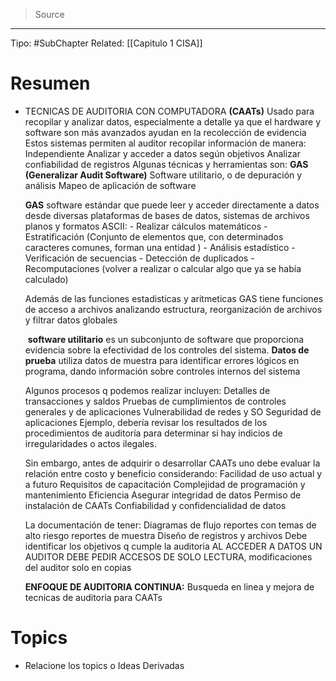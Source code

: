 > Source
--- 

Tipo: #SubChapter
Related: [[Capitulo 1 CISA]]
# Resumen
- TECNICAS DE AUDITORIA CON COMPUTADORA **(CAATs)**
	Usado para recopilar y analizar datos, especialmente a detalle ya que el hardware y software son más avanzados  ayudan en la recolección de evidencia
	Estos sistemas permiten al auditor recopilar información de manera:
		Independiente
		Analizar y acceder a datos según objetivos
		Analizar confiabilidad de registros
	Algunas técnicas y herramientas son:
		**GAS (Generalizar Audit Software)**
		Software utilitario, o de depuración y análisis
		Mapeo de aplicación de software
		
	**GAS** software estándar que puede leer y acceder directamente a datos desde diversas plataformas de bases de datos, sistemas de archivos planos y formatos ASCII:
		- Realizar cálculos matemáticos
		- Estratificación (Conjunto de elementos que, con determinados caracteres comunes, forman una entidad )
		- Análisis estadístico
		- Verificación de secuencias
		- Detección de duplicados
		- Recomputaciones (volver a realizar o calcular algo que ya se había calculado)

	Además de las funciones estadisticas y aritmeticas GAS tiene funciones de acceso a archivos analizando estructura, reorganización de archivos y filtrar datos globales
	
	 **software utilitario** es un subconjunto de software que proporciona evidencia sobre la efectividad de los controles del sistema.
	**Datos de prueba** utiliza datos de muestra para identificar errores lógicos en programa, dando información sobre controles internos del sistema

	Algunos procesos q podemos realizar incluyen:
		Detalles de transacciones y saldos
		Pruebas de cumplimientos de controles generales y de aplicaciones
		Vulnerabilidad de redes y SO
		Seguridad de aplicaciones
	Ejemplo, debería revisar los resultados de los procedimientos de auditoría para determinar si hay indicios de irregularidades o actos ilegales.

	Sin embargo, antes de adquirir o desarrollar CAATs uno debe evaluar la relación entre costo y beneficio considerando:
		Facilidad de uso actual y a futuro
		Requisitos de capacitación
		Complejidad de programación y mantenimiento
		Eficiencia
		Asegurar integridad de datos
		Permiso de instalación de CAATs
		Confiabilidad y confidencialidad de datos

	La documentación de tener:
		Diagramas de flujo 
		reportes con temas de alto riesgo
		reportes de muestra
		Diseño de registros y archivos
	Debe identificar los objetivos q cumple la auditoria
	AL ACCEDER A DATOS UN AUDITOR DEBE PEDIR ACCESOS DE SOLO LECTURA, modificaciones del auditor solo en copias

	**ENFOQUE DE AUDITORIA CONTINUA:** Busqueda en linea y mejora de tecnicas de auditoria para CAATs
# Topics
* Relacione los topics o Ideas Derivadas